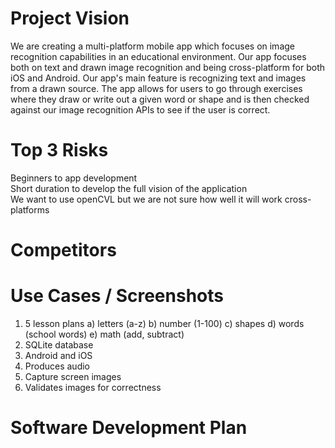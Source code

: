 # Project Vision

We are creating a multi-platform mobile app which focuses on image recognition capabilities in an educational environment. Our app focuses both on text and drawn image recognition and being cross-platform for both iOS and Android. Our app's main feature is recognizing text and images from a drawn source. The app allows for users to go through exercises where they draw or write out a given word or shape and is then checked against our image recognition APIs to see if the user is correct.

# Top 3 Risks
Beginners to app development  
Short duration to develop the full vision of the application  
We want to use openCVL but we are not sure how well it will work cross-platforms

# Competitors

# Use Cases / Screenshots
1) 5 lesson plans
	a) letters (a-z)
	b) number (1-100)
	c) shapes
	d) words (school words)
	e) math (add, subtract)
2) SQLite database
3) Android and iOS
4) Produces audio
5) Capture screen images
6) Validates images for correctness



# Software Development Plan

